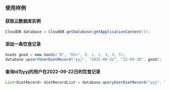 ### 使用样例
#### 获取云数据库实例
```java
CloudDB database = CloudDB.getDatabase(getApplicationContext());
```
#### 添加一条饮食记录
```java
Goods good = new Goods("0", "hhc", 0, 1, 2, 3, 4, 5);
database.upsertUserDietRecord("yyj", "2022-09-22", "12-05-30", good);
```
#### 查询id为yyj的用户在2022-09-22日的饮食记录
```java
List<DietRecord> dietRecordList = database.queryUserDietRecord("yyj", "2022-09-22");
```